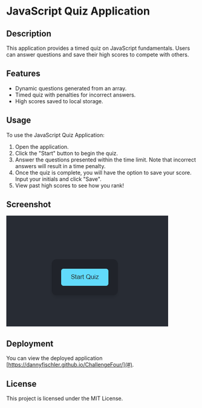 # JavaScript Quiz Application

## Description
This application provides a timed quiz on JavaScript fundamentals. Users can answer questions and save their high scores to compete with others.

## Features
- Dynamic questions generated from an array.
- Timed quiz with penalties for incorrect answers.
- High scores saved to local storage.

## Usage
To use the JavaScript Quiz Application:

1. Open the application.
2. Click the "Start" button to begin the quiz.
3. Answer the questions presented within the time limit. Note that incorrect answers will result in a time penalty.
4. Once the quiz is complete, you will have the option to save your score. Input your initials and click "Save".
5. View past high scores to see how you rank!

## Screenshot
![App Screenshot](./assets/quiz_app_screenshot.png)

## Deployment
You can view the deployed application [https://dannyfischler.github.io/ChallengeFour/](#).

## License
This project is licensed under the MIT License. 
